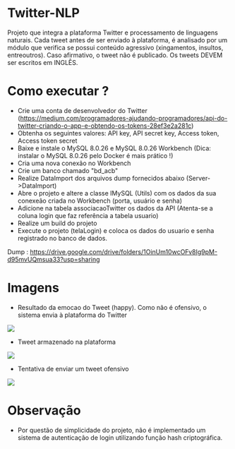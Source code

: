 # Twitter-NLP
Projeto que integra a plataforma Twitter e processamento de linguagens naturais. Cada tweet antes de ser enviado à plataforma, é analisado por um módulo que verifica se possui conteúdo agressivo (xingamentos, insultos, entreoutros). Caso afirmativo, o tweet não é publicado. Os tweets DEVEM ser escritos em INGLÊS.
# Como executar ?
- Crie uma conta de desenvolvedor do Twitter (https://medium.com/programadores-ajudando-programadores/api-do-twitter-criando-o-app-e-obtendo-os-tokens-28ef3e2a281c)
- Obtenha os seguintes valores: API key, API secret key, Access token, Access token secret
- Baixe e instale o MySQL 8.0.26 e MySQL 8.0.26 Workbench (Dica: instalar o MySQL 8.0.26 pelo Docker é mais prático !)
- Cria uma nova conexão no Workbench
- Crie um banco chamado "bd_acb"
- Realize DataImport dos arquivos dump fornecidos abaixo (Server->DataImport)
- Abre o projeto e altere a classe IMySQL (Utils) com os dados da sua conexeão criada no Workbench (porta, usuário e senha)
- Adicione na tabela associacaoTwitter os dados da API (Atenta-se a coluna login que faz referência a tabela usuario)
- Realize um build do projeto
- Execute o projeto (telaLogin) e coloca os dados do usuario e senha registrado no banco de dados.


Dump : https://drive.google.com/drive/folders/1OinUm10wcOFv8Ig9pM-d95mvUQmsua33?usp=sharing
# Imagens
- Resultado da emocao do Tweet (happy). Como não é ofensivo, o sistema envia à plataforma do Twitter
<div>
  <img src=https://user-images.githubusercontent.com/88407564/145657779-b18e54f9-3280-4ecb-bbae-f91e9ff3f926.png>
</div>

- Tweet armazenado na plataforma
<div>
  <img src=https://user-images.githubusercontent.com/88407564/145657784-87b5f19b-ba2a-48bd-af40-be922704cb61.png>
</div>

- Tentativa de enviar um tweet ofensivo
<div>
  <img src=https://user-images.githubusercontent.com/88407564/145657786-7651019b-5a32-42b4-a22b-942494172a08.png>
</div>

# Observação
- Por questão de simplicidade do projeto, não é implementado um sistema de autenticação de login utilizando função hash criptográfica.
